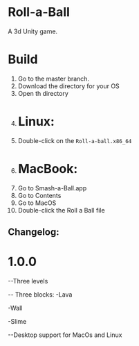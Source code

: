 # Roll-a-Ball
A 3d Unity game.


# Build
1. Go to the master branch.
2. Download the directory for your OS
3. Open th directory
4. # Linux:
5. Double-click on the `Roll-a-ball.x86_64`
6. # MacBook:
7. Go to Smash-a-Ball.app
8. Go to Contents
9. Go to MacOS
10. Double-click the Roll a Ball file

## Changelog:
# 1.0.0
--Three levels


-- Three blocks:
-Lava


-Wall


-Slime


--Desktop support for MacOs and Linux
